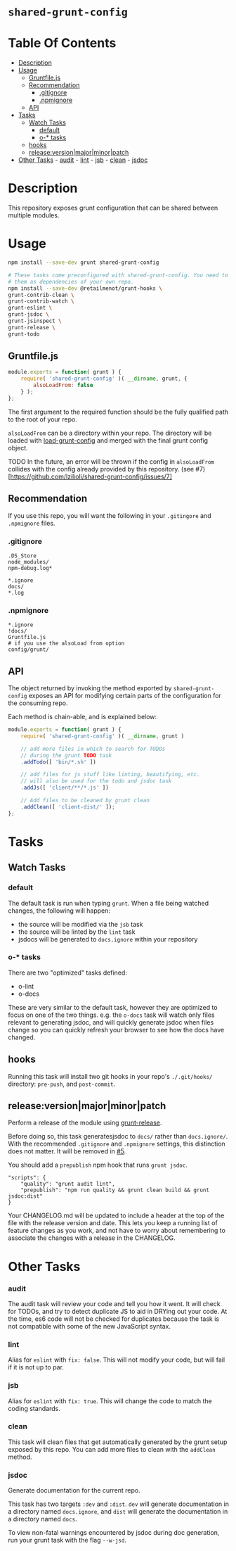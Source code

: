 `shared-grunt-config`
=====================

# Table Of Contents

<!-- MarkdownTOC autolink=true autoanchor=true bracket=round depth=3 -->

- [Description](#description)
- [Usage](#usage)
    - [Gruntfile.js](#gruntfilejs)
    - [Recommendation](#recommendation)
        - [.gitignore](#gitignore)
        - [.npmignore](#npmignore)
    - [API](#api)
- [Tasks](#tasks)
    - [Watch Tasks](#watch-tasks)
        - [default](#default)
        - [o-* tasks](#o--tasks)
    - [hooks](#hooks)
    - [release:version|major|minor|patch](#releaseversion|major|minor|patch)
- [Other Tasks](#other-tasks)
        - [audit](#audit)
        - [lint](#lint)
        - [jsb](#jsb)
        - [clean](#clean)
        - [jsdoc](#jsdoc)

<!-- /MarkdownTOC -->

<a name="description"></a>
# Description

This repository exposes grunt configuration that can be shared between multiple
modules.

<a name="usage"></a>
# Usage

```bash 
npm install --save-dev grunt shared-grunt-config

# These tasks come preconfigured with shared-grunt-config. You need to install
# them as dependencies of your own repo.
npm install --save-dev @retailmenot/grunt-hooks \
grunt-contrib-clean \
grunt-contrib-watch \
grunt-eslint \
grunt-jsdoc \
grunt-jsinspect \
grunt-release \
grunt-todo
```

<a name="gruntfilejs"></a>
## Gruntfile.js

```javascript
module.exports = function( grunt ) {
    require( 'shared-grunt-config' )( __dirname, grunt, {
        alsoLoadFrom: false
    } );
};
```

The first argument to the required function should be the fully qualified path
to the root of your repo.

`alsoLoadFrom` can be a directory within your repo. The directory will be loaded
with [load-grunt-config](https://github.com/firstandthird/load-grunt-config)
and merged with the final grunt config object.

TODO In the future, an error will be thrown if the config in `alsoLoadFrom`
     collides with the config already provided by this repository.
     (see #7)[https://github.com/lzilioli/shared-grunt-config/issues/7]


<a name="recommendation"></a>
## Recommendation

If you use this repo, you will want the following in your `.gitingore` and
`.npmignore` files.

<a name="gitignore"></a>
### .gitignore

```
.DS_Store
node_modules/
npm-debug.log*

*.ignore
docs/
*.log
```

<a name="npmignore"></a>
### .npmignore

```
*.ignore
!docs/
Gruntfile.js
# if you use the alsoLoad from option
config/grunt/
```


<a name="api"></a>
## API

The object returned by invoking the method exported by `shared-grunt-config`
exposes an API for modifying certain parts of the configuration for the
consuming repo.

Each method is chain-able, and is explained below:

```javascript
module.exports = function( grunt ) {
    require( 'shared-grunt-config' )( __dirname, grunt )

    // add more files in which to search for TODOs
    // during the grunt TODO task
    .addTodo([ 'bin/*.sh' ])

    // add files for js stuff like linting, beautifying, etc.
    // will also be used for the todo and jsdoc task
    .addJs([ 'client/**/*.js' ])

    // Add files to be cleaned by grunt clean
    .addClean([ 'client-dist/' ]);
};
```

<a name="tasks"></a>
# Tasks

<a name="watch-tasks"></a>
## Watch Tasks

<a name="default"></a>
### default

The default task is run when typing `grunt`. When a file being watched changes,
the following will happen:

- the source will be modified via the `jsb` task
- the source will be linted by the `lint` task
- jsdocs will be generated to `docs.ignore` within your repository

<a name="o--tasks"></a>
### o-* tasks

There are two "optimized" tasks defined:

- o-lint
- o-docs

These are very similar to the default task, however they are optimized to focus
on one of the two things. e.g. the `o-docs` task will watch only files
relevant to generating jsdoc, and will quickly generate jsdoc when files change
so you can quickly refresh your browser to see how the docs have changed.

<a name="hooks"></a>
## hooks

Running this task will install two git hooks in your repo's `./.git/hooks/`
directory: `pre-push`, and `post-commit`.

<a name="releaseversion|major|minor|patch"></a>
## release:version|major|minor|patch

Perform a release of the module using
[grunt-release](https://github.com/geddski/grunt-release).

Before doing so, this task generatesjsdoc to `docs/` rather than `docs.ignore/`.
With the recommended `.gitignore` and `.npmignore` settings, this distinction
does not matter. It will be removed in
[#5](https://github.com/lzilioli/shared-grunt-config/issues/5).

You should add a `prepublish` npm hook that runs `grunt jsdoc`.

```
"scripts": {
    "quality": "grunt audit lint",
    "prepublish": "npm run quality && grunt clean build && grunt jsdoc:dist"
}
```

Your CHANGELOG.md will be updated to include a header at the top of the file
with the release version and date. This lets you keep a running list of feature
changes as you work, and not have to worry about remembering to associate the
changes with a release in the CHANGELOG.

<a name="other-tasks"></a>
# Other Tasks

<a name="audit"></a>
### audit

The audit task will review your code and tell you how it went. It will check for
TODOs, and try to detect duplicate JS to aid in DRYing out your code. At the
time, es6 code will not be checked for duplicates because the task is not
compatible with some of the new JavaScript syntax.

<a name="lint"></a>
### lint

Alias for `eslint` with `fix: false`. This will not modify your code, but will
fail if it is not up to par.

<a name="jsb"></a>
### jsb

Alias for `eslint` with `fix: true`. This will change the code to match the
coding standards.

<a name="clean"></a>
### clean

This task will clean files that get automatically generated by the grunt setup
exposed by this repo. You can add more files to clean with the `addClean` method.

<a name="jsdoc"></a>
### jsdoc

Generate documentation for the current repo.

This task has two targets `:dev` and `:dist`. `dev` will generate documentation
in a directory named `docs.ignore`, and `dist` will generate the documentation
in a directory named `docs`.

To view non-fatal warnings encountered by jsdoc during doc generation, run your
grunt task with the flag  `--w-jsd`.

